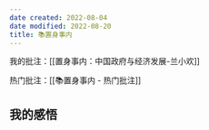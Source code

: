 ```yaml
---
date created: 2022-08-04
date modified: 2022-08-20
title: 📚置身事内
---
```


我的批注：[[置身事内：中国政府与经济发展-兰小欢]]

热门批注：[[📚置身事内 - 热门批注]]

## 我的感悟
